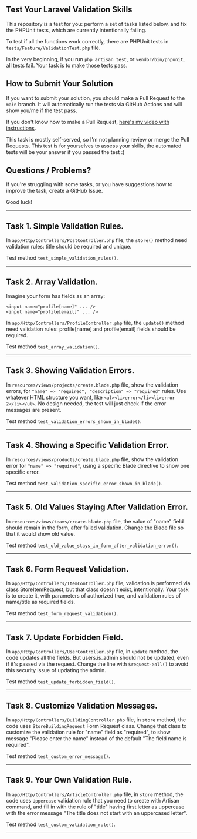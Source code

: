 ## Test Your Laravel Validation Skills

This repository is a test for you: perform a set of tasks listed below, and fix the PHPUnit tests, which are currently intentionally failing.

To test if all the functions work correctly, there are PHPUnit tests in `tests/Feature/ValidationTest.php` file.

In the very beginning, if you run `php artisan test`, or `vendor/bin/phpunit`, all tests fail.
Your task is to make those tests pass.

## How to Submit Your Solution

If you want to submit your solution, you should make a Pull Request to the `main` branch.
It will automatically run the tests via GitHub Actions and will show you/me if the test pass.

If you don't know how to make a Pull Request, [here's my video with instructions](https://www.youtube.com/watch?v=vEcT6JIFji0).

This task is mostly self-served, so I'm not planning review or merge the Pull Requests. This test is for yourselves to assess your skills, the automated tests will be your answer if you passed the test :)


## Questions / Problems?

If you're struggling with some tasks, or you have suggestions how to improve the task, create a GitHub Issue.

Good luck!

---

## Task 1. Simple Validation Rules.

In `app/Http/Controllers/PostController.php` file, the `store()` method need validation rules: title should be required and unique.

Test method `test_simple_validation_rules()`.

---

## Task 2. Array Validation.

Imagine your form has fields as an array:

```
<input name="profile[name]" ... />
<input name="profile[email]" ... />
```

In `app/Http/Controllers/ProfileController.php` file, the `update()` method need validation rules: profile[name] and profile[email] fields should be required.

Test method `test_array_validation()`.

---

## Task 3. Showing Validation Errors.

In `resources/views/projects/create.blade.php` file, show the validation errors, for `"name" => "required", "description" => "required"` rules. Use whatever HTML structure you want, like `<ul><li>error</li><li>error 2</li></ul>`. No design needed, the test will just check if the error messages are present.

Test method `test_validation_errors_shown_in_blade()`.

---

## Task 4. Showing a Specific Validation Error.

In `resources/views/products/create.blade.php` file, show the validation error for `"name" => "required"`, using a specific Blade directive to show one specific error.

Test method `test_validation_specific_error_shown_in_blade()`.

---

## Task 5. Old Values Staying After Validation Error.

In `resources/views/teams/create.blade.php` file, the value of "name" field should remain in the form, after failed validation. Change the Blade file so that it would show old value.

Test method `test_old_value_stays_in_form_after_validation_error()`.

---

## Task 6. Form Request Validation.

In `app/Http/Controllers/ItemController.php` file, validation is performed via class StoreItemRequest, but that class doesn't exist, intentionally. Your task is to create it, with parameters of authorized true, and validation rules of name/title as required fields.

Test method `test_form_request_validation()`.

---

## Task 7. Update Forbidden Field.

In `app/Http/Controllers/UserController.php` file, in `update` method, the code updates all the fields. But users.is_admin should not be updated, even if it's passed via the request. Change the line with `$request->all()` to avoid this security issue of updating the admin.

Test method `test_update_forbidden_field()`.

---

## Task 8. Customize Validation Messages.

In `app/Http/Controllers/BuildingController.php` file, in `store` method, the code uses `StoreBuildingRequest` Form Request class. Change that class to customize the validation rule for "name" field as "required", to show message "Please enter the name" instead of the default "The field name is required".

Test method `test_custom_error_message()`.

---

## Task 9. Your Own Validation Rule.

In `app/Http/Controllers/ArticleController.php` file, in `store` method, the code uses `Uppercase` validation rule that you need to create with Artisan command, and fill in with the rule of "title" having first letter as uppercase with the error message "The title does not start with an uppercased letter".

Test method `test_custom_validation_rule()`.

---


